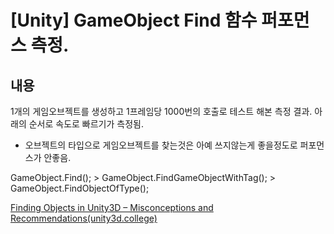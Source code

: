 # [Unity] GameObject Find 함수 퍼포먼스 측정.

## 내용
1개의 게임오브젝트를 생성하고 1프레임당 1000번의 호출로 테스트 해본 측정 결과. 아래의 순서로 속도로 빠르기가 측정됨. 

* 오브젝트의 타입으로 게임오브젝트를 찾는것은 아예 쓰지않는게 좋을정도로 퍼포먼스가 안좋음.


GameObject.Find(); > GameObject.FindGameObjectWithTag(); >
GameObject.FindObjectOfType<T>();

[Finding Objects in Unity3D – Misconceptions and Recommendations(unity3d.college)][link]

[link]:https://unity3d.college/2018/09/04/finding-objects-unity3d-misconceptions-recommendations/